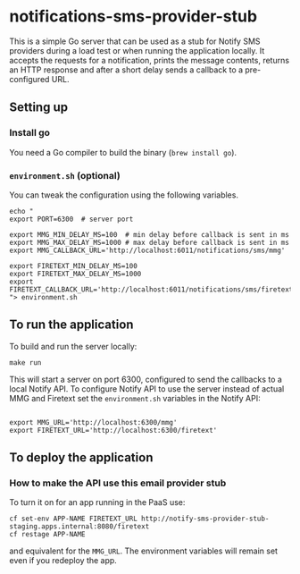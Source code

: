 # notifications-sms-provider-stub

This is a simple Go server that can be used as a stub for Notify SMS providers during a load test or when running the application locally. It accepts the requests for a notification, prints the message contents, returns an HTTP response and after a short delay sends a callback to a pre-configured URL.

## Setting up

### Install go

You need a Go compiler to build the binary (`brew install go`).

### `environment.sh` (optional)

You can tweak the configuration using the following variables.

```shell
echo "
export PORT=6300  # server port

export MMG_MIN_DELAY_MS=100  # min delay before callback is sent in ms
export MMG_MAX_DELAY_MS=1000 # max delay before callback is sent in ms
export MMG_CALLBACK_URL='http://localhost:6011/notifications/sms/mmg'

export FIRETEXT_MIN_DELAY_MS=100
export FIRETEXT_MAX_DELAY_MS=1000
export FIRETEXT_CALLBACK_URL='http://localhost:6011/notifications/sms/firetext'
"> environment.sh
```

## To run the application

To build and run the server locally:

```shell
make run
```

This will start a server on port 6300, configured to send the callbacks to a local Notify API. To configure Notify API to use the server instead of actual MMG and Firetext set the `environment.sh` variables in the Notify API:

```shell

export MMG_URL='http://localhost:6300/mmg'
export FIRETEXT_URL='http://localhost:6300/firetext'

```

## To deploy the application

### How to make the API use this email provider stub

To turn it on for an app running in the PaaS use:

```
cf set-env APP-NAME FIRETEXT_URL http://notify-sms-provider-stub-staging.apps.internal:8080/firetext
cf restage APP-NAME
```

and equivalent for the `MMG_URL`. The environment variables will remain set even if you redeploy the app.
